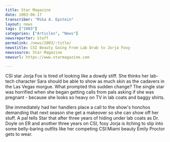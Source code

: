 ```yaml
---
title: Star Magazine
date: 2003-06-17
transcriber: "Mika A. Epstein"
layout: news
tags: ["2003"]
categories: ["Articles", "News"]
newsreporter: Staff
permalink: /news/2003/:title/
newstitle: CSI Beauty Going From Lab Drab to Jorja Foxy
newssource: Star Magazine
newsurl: https://www.starmagazine.com

---
```


CSI star Jorja Fox is tired of looking like a dowdy stiff. She thinks her lab-tech character Sara should be able to show as much skin as the cadavers in the Las Vegas morgue. What prompted this sudden change? The single star was horrified when she began getting calls from pals asking if she was pregnant - because she looks so heavy on TV in lab coats and baggy shirts.

She immediately had her handlers place a call to the show's honchos demanding that next season she get a makeover so she can show off her stuff. A pal tells Star that after three years of hiding under lab coats as Dr. Doyle on ER and another three years on CSI, foxy Jorja is itching to slip into some belly-baring outfits like her competing CSI:Miami beauty Emily Proctor gets to wear.
